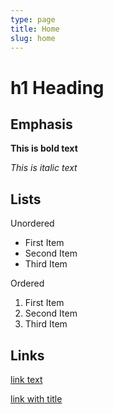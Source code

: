 ```yaml
---
type: page
title: Home
slug: home
---
```


# h1 Heading

## Emphasis

**This is bold text**

*This is italic text*


## Lists

Unordered

* First Item
* Second Item
* Third Item

Ordered

1. First Item
2. Second Item
3. Third Item

## Links

[link text](http://google.com)

[link with title](http://google.com "title text!")